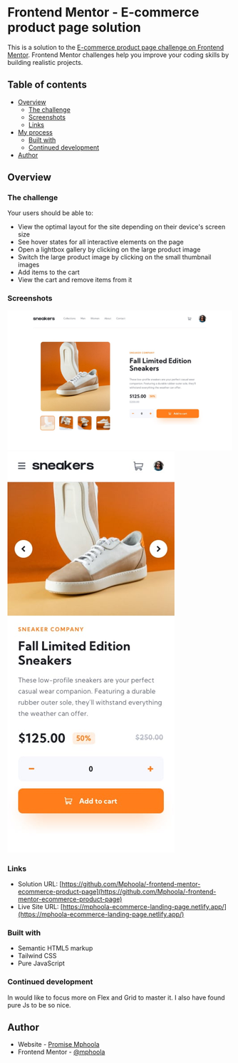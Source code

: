
# Frontend Mentor - E-commerce product page solution

This is a solution to the [E-commerce product page challenge on Frontend Mentor](https://www.frontendmentor.io/challenges/ecommerce-product-page-UPsZ9MJp6). Frontend Mentor challenges help you improve your coding skills by building realistic projects. 

## Table of contents

- [Overview](#overview)
  - [The challenge](#the-challenge)
  - [Screenshots](#Screenshots)
  - [Links](#links)
- [My process](#my-process)
  - [Built with](#built-with)
  - [Continued development](#continued-development)
- [Author](#author)

## Overview

### The challenge

Your users should be able to:

- View the optimal layout for the site depending on their device's screen size
- See hover states for all interactive elements on the page
- Open a lightbox gallery by clicking on the large product image
- Switch the large product image by clicking on the small thumbnail images
- Add items to the cart
- View the cart and remove items from it


### Screenshots

![Screenshots](./src/design/desktop-design.jpg)
![Screenshots](./src/design/mobile-design.jpg)

### Links

- Solution URL: [https://github.com/Mphoola/-frontend-mentor-ecommerce-product-page](https://github.com/Mphoola/-frontend-mentor-ecommerce-product-page)
- Live Site URL: [https://mphoola-ecommerce-landing-page.netlify.app/](https://mphoola-ecommerce-landing-page.netlify.app/)


### Built with

- Semantic HTML5 markup
- Tailwind CSS
- Pure JavaScript


### Continued development

In would like to focus more on Flex and Grid to master it. I also have found pure Js to be so nice.

## Author

- Website - [Promise Mphoola](https://www.promise.hackbits.tech)
- Frontend Mentor - [@mphoola](https://www.frontendmentor.io/profile/Mphoola)

